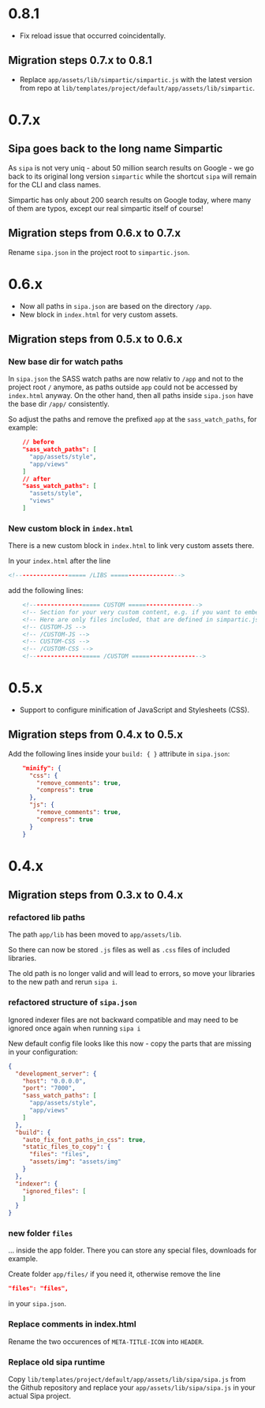 # 0.8.1
* Fix reload issue that occurred coincidentally.
## Migration steps 0.7.x to 0.8.1
* Replace `app/assets/lib/simpartic/simpartic.js` with the latest version from repo at `lib/templates/project/default/app/assets/lib/simpartic`. 

# 0.7.x
## Sipa goes back to the long name Simpartic
As `sipa` is not very uniq - about 50 million search results on Google - we go back to its original long version `simpartic` while the shortcut `sipa` will remain for the CLI and class names.

Simpartic has only about 200 search results on Google today, where many of them are typos, except our real simpartic itself of course!

## Migration steps from 0.6.x to 0.7.x
Rename `sipa.json` in the project root to `simpartic.json`.

# 0.6.x
* Now all paths in `sipa.json` are based on the directory `/app`.
* New block in `index.html` for very custom assets.

## Migration steps from 0.5.x to 0.6.x
### New base dir for watch paths
In `sipa.json` the SASS watch paths are now relativ to `/app` and not to the project root `/` anymore, as paths outside `app` could not be accessed by `index.html` anyway. On the other hand, then all paths inside `sipa.json` have the base dir `/app/` consistently.

So adjust the paths and remove the prefixed `app` at the `sass_watch_paths`, for example:

```json
    // before
    "sass_watch_paths": [
      "app/assets/style",
      "app/views"
    ]
    // after
    "sass_watch_paths": [
      "assets/style",
      "views"
    ]
```
### New custom block in `index.html`
There is a new custom block in `index.html` to link very custom assets there.

In your `index.html` after the line 

```html
<!---------------===== /LIBS =====--------------->
``` 
add the following lines:

```html
    <!---------------===== CUSTOM =====--------------->
    <!-- Section for your very custom content, e.g. if you want to embed Simpartic into another framework -->
    <!-- Here are only files included, that are defined in simpartic.json at 'custom_assets_paths' -->
    <!-- CUSTOM-JS -->
    <!-- /CUSTOM-JS -->
    <!-- CUSTOM-CSS -->
    <!-- /CUSTOM-CSS -->
    <!---------------===== /CUSTOM =====--------------->
```



# 0.5.x
* Support to configure minification of JavaScript and Stylesheets (CSS).
## Migration steps from 0.4.x to 0.5.x
Add the following lines inside your `build: { }` attribute in `sipa.json`:

```json
    "minify": {
      "css": {
        "remove_comments": true,
        "compress": true
      },
      "js": {
        "remove_comments": true,
        "compress": true
      }
    }
```

# 0.4.x
## Migration steps from 0.3.x to 0.4.x
### refactored lib paths
The path `app/lib` has been moved to `app/assets/lib`.

So there can now be stored `.js` files as well as `.css` files of included libraries.

The old path is no longer valid and will lead to errors, so move your libraries to the new path and rerun `sipa i`.

### refactored structure of `sipa.json`

Ignored indexer files are not backward compatible and may need to be ignored once again when running `sipa i`

New default config file looks like this now - copy the parts that are missing in your configuration:
```json
{
  "development_server": {
    "host": "0.0.0.0",
    "port": "7000",
    "sass_watch_paths": [
      "app/assets/style",
      "app/views"
    ]
  },
  "build": {
    "auto_fix_font_paths_in_css": true,
    "static_files_to_copy": {
      "files": "files",
      "assets/img": "assets/img"
    }
  },
  "indexer": {
    "ignored_files": [
    ]
  }
}
```

### new folder `files`

... inside the app folder. There you can store any special files, downloads for example.

Create folder `app/files/` if you need it, otherwise remove the line 
```json
"files": "files",
``` 
in your `sipa.json`.

### Replace comments in index.html

Rename the two occurences of `META-TITLE-ICON` into `HEADER`.

### Replace old sipa runtime

Copy `lib/templates/project/default/app/assets/lib/sipa/sipa.js` from the Github repository and replace your `app/assets/lib/sipa/sipa.js` in your actual Sipa project.
